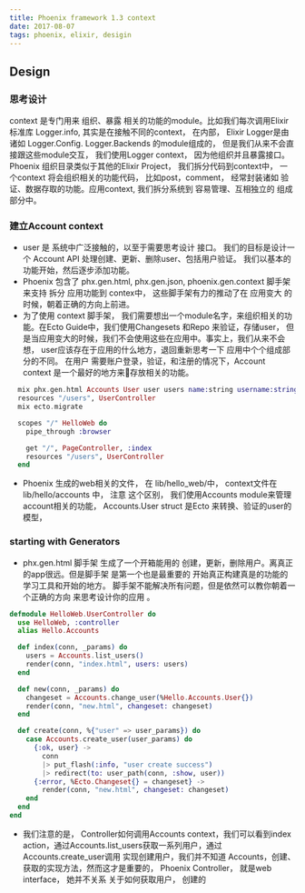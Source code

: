 ```yaml
---
title: Phoenix framework 1.3 context
date: 2017-08-07
tags: phoenix, elixir, desigin
---
```


Design
--------

### 思考设计

  context 是专门用来 组织、暴露 相关的功能的module。比如我们每次调用Elixir标准库 Logger.info, 其实是在接触不同的context， 在内部， Elixir Logger是由 诸如 Logger.Config. Logger.Backends 的module组成的， 但是我们从来不会直接跟这些module交互， 我们使用Logger context， 因为他组织并且暴露接口。
  Phoenix 组织目录类似于其他的Elixir Project， 我们拆分代码到context中， 一个context 将会组织相关的功能代码， 比如post，comment， 经常封装诸如 验证、数据存取的功能。应用context, 我们拆分系统到 容易管理、互相独立的 组成部分中。

### 建立Account context
  * user 是 系统中广泛接触的，以至于需要思考设计 接口。 我们的目标是设计一个 Account API 处理创建、更新、删除user、包括用户验证。 我们以基本的功能开始，然后逐步添加功能。
  * Phoenix 包含了 phx.gen.html, phx.gen.json, phoenix.gen.context 脚手架来支持 拆分 应用功能到 contex中， 这些脚手架有力的推动了在 应用变大 的时候，朝着正确的方向上前进。
  * 为了使用 context 脚手架， 我们需要想出一个module名字，来组织相关的功能。在Ecto Guide中，我们使用Changesets 和Repo 来验证，存储user， 但是当应用变大的时候，我们不会使用这些在应用中。事实上，我们从来不会想， user应该存在于应用的什么地方，退回重新思考一下 应用中个个组成部分的不同。 在用户 需要账户登录，验证，和注册的情况下，Account context 是一个最好的地方来存放相关的功能。

  ```elixir
    mix phx.gen.html Accounts User user users name:string username:string:unique
    resources "/users", UserController
    mix ecto.migrate

    scopes "/" HelloWeb do
      pipe_through :browser

      get "/", PageController, :index
      resources "/users", UserController
    end
  ```
  * Phoenix 生成的web相关的文件， 在 lib/hello_web/中， context文件在 lib/hello/accounts 中， 注意 这个区别， 我们使用Accounts module来管理account相关的功能， Accounts.User struct 是Ecto 来转换、验证的user的模型，

### starting with Generators
  * phx.gen.html  脚手架 生成了一个开箱能用的 创建，更新，删除用户。离真正的app很远。但是脚手架 是第一个也是最重要的 开始真正构建真是的功能的 学习工具和开始的地方。 脚手架不能解决所有问题，但是依然可以教你朝着一个正确的方向 来思考设计你的应用 。

  ``` elixir
  defmodule HelloWeb.UserController do
    use HelloWeb, :controller
    alias Hello.Accounts

    def index(conn, _params) do
      users = Accounts.list_users()
      render(conn, "index.html", users: users)
    end

    def new(conn, _params) do
      changeset = Accounts.change_user(%Hello.Accounts.User{})
      render(conn, "new.html", changeset: changeset)
    end

    def create(conn, %{"user" => user_params}) do
      case Accounts.create_user(user_params) do
        {:ok, user} ->
          conn
          |> put_flash(:info, "user create success")
          |> redirect(to: user_path(conn, :show, user))
        {:error, %Ecto.Changeset{} = changeset} ->
          render(conn, "new.html", changeset: changeset)
      end
    end
  end
  ```
  * 我们注意的是， Controller如何调用Accounts context，我们可以看到index action，通过Accounts.list_users获取一系列用户，通过Accounts.create_user调用 实现创建用户，我们并不知道 Accounts，创建、获取的实现方法，然而这才是重要的， Phoenix Controller， 就是web interface， 她并不关系 关于如何获取用户， 创建的
